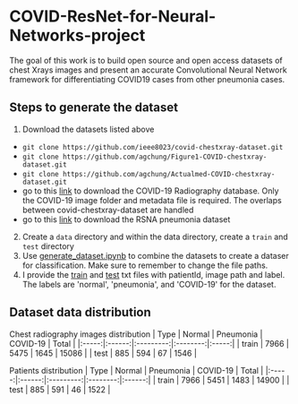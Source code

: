 # COVID-ResNet-for-Neural-Networks-project
The goal of this work is to build open source and open access datasets of chest Xrays images and present an accurate Convolutional Neural Network framework for differentiating COVID19 cases from other pneumonia cases.


## Steps to generate the dataset

1. Download the datasets listed above
 * `git clone https://github.com/ieee8023/covid-chestxray-dataset.git`
 * `git clone https://github.com/agchung/Figure1-COVID-chestxray-dataset.git`
 * `git clone https://github.com/agchung/Actualmed-COVID-chestxray-dataset.git`
 * go to this [link](https://www.kaggle.com/tawsifurrahman/covid19-radiography-database) to download the COVID-19 Radiography database. Only the COVID-19 image folder and metadata file is required. The overlaps between covid-chestxray-dataset are handled
 * go to this [link](https://www.kaggle.com/c/rsna-pneumonia-detection-challenge/data) to download the RSNA pneumonia dataset
2. Create a `data` directory and within the data directory, create a `train` and `test` directory
3. Use [generate\_dataset.ipynb](/generate_dataset.ipynb) to combine the datasets to create a dataser for classification. Make sure to remember to change the file paths.
4. I provide the [train](/train_split.txt) and [test](/test_split.txt) txt files with patientId, image path and label. The labels are 'normal', 'pneumonia', and 'COVID-19' for the dataset. 

## Dataset data distribution

Chest radiography images distribution
|  Type | Normal | Pneumonia | COVID-19 | Total |
|:-----:|:------:|:---------:|:--------:|:-----:|
| train |  7966  |    5475   |   1645   | 15086 |
|  test |   885  |     594   |     67   |  1546 |

Patients distribution
|  Type | Normal | Pneumonia | COVID-19 |  Total |
|:-----:|:------:|:---------:|:--------:|:------:|
| train | 7966   |   5451    |   1483   |  14900 |
|  test |  885   |    591    |     46   |   1522 |
